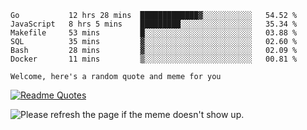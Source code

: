 <!--START_SECTION:waka-->

```text
Go           12 hrs 28 mins  █████████████▓░░░░░░░░░░░   54.52 %
JavaScript   8 hrs 5 mins    █████████░░░░░░░░░░░░░░░░   35.34 %
Makefile     53 mins         █░░░░░░░░░░░░░░░░░░░░░░░░   03.88 %
SQL          35 mins         ▓░░░░░░░░░░░░░░░░░░░░░░░░   02.60 %
Bash         28 mins         ▓░░░░░░░░░░░░░░░░░░░░░░░░   02.09 %
Docker       11 mins         ▒░░░░░░░░░░░░░░░░░░░░░░░░   00.81 %
```

<!--END_SECTION:waka-->

`Welcome, here's a random quote and meme for you`

[![Readme Quotes](https://quotes-github-readme.vercel.app/api?type=horizontal&theme=catppuccin)](https://github.com/piyushsuthar/github-readme-quotes)

<img src='https://user-images.githubusercontent.com/88014435/172651369-4de96835-d6c3-4804-9d49-780e5b4ff258.png' title="Meme" alt="Please refresh the page if the meme doesn't show up.">

